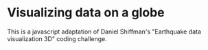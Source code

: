 # Visualizing data on a globe

This is a javascript adaptation of Daniel Shiffman's "Earthquake data visualization 3D" coding challenge.
